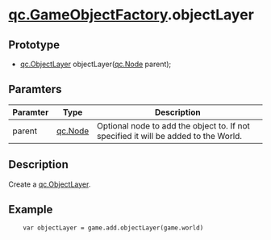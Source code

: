# [qc.GameObjectFactory](GameObjectFactory.md).objectLayer

## Prototype
* [qc.ObjectLayer](CObjectLayer.md) objectLayer([qc.Node](CNode.md) parent);

## Paramters
| Paramter | Type | Description |
| ----------- | ----------- | ----------- |
| parent | [qc.Node](CNode.md) | Optional node to add the object to. If not specified it will be added to the World. |

## Description
Create a [qc.ObjectLayer](CObjectLayer.md).

## Example
````
    var objectLayer = game.add.objectLayer(game.world)
````

